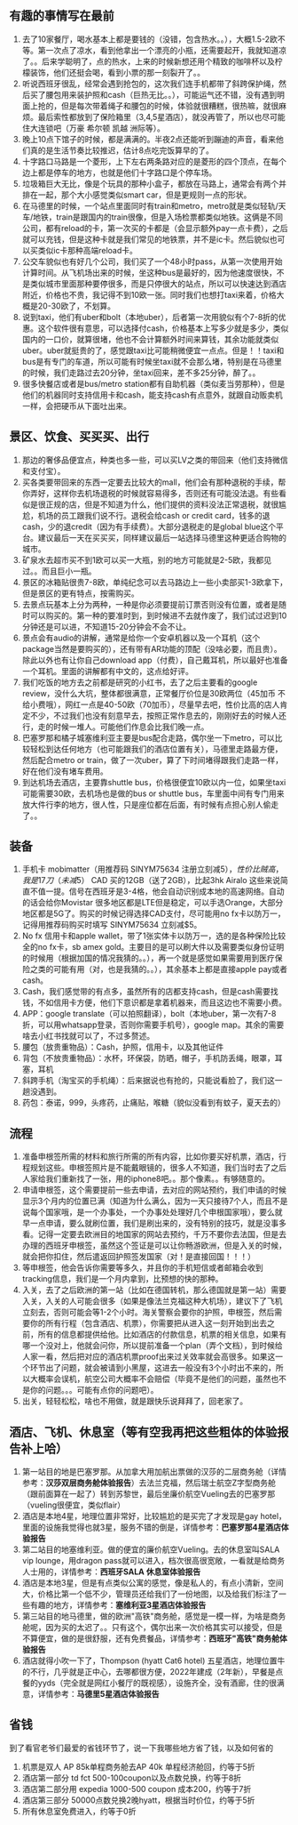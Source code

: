 ## 有趣的事情写在最前
1. 去了10家餐厅，喝水基本上都是要钱的（没错，包含热水。。），大概1.5-2欧不等。第一次点了凉水，看到他拿出一个漂亮的小瓶，还需要起开，我就知道凉了。。后来学聪明了，点的热水，上来的时候新想还用个精致的咖啡杯以及柠檬装饰，他们还挺会喝，看到小票的那一刻裂开了。。
2. 听说西班牙很乱，经常会遇到抢包的，这次我们连手机都带了斜跨保护绳，然后买了腰包用来装护照和cash（巨热无比。。），可能运气还不错，没有遇到明面上抢的，但是每次带着绳子和腰包的时候，体验就很糟糕，很热嘛，就很麻烦。最后索性都放到了保险箱里（3,4,5星酒店），就没再管了，所以也尽可能住大连锁吧（万豪 希尔顿 凯越 洲际等）。
3. 晚上10点下馆子的时候，都是满满的。半夜2点还能听到蹦迪的声音，看来他们真的是生活节奏比较推迟，估计8点吃完饭算早的了。
4. 十字路口马路是一个菱形，上下左右两条路对应的是菱形的四个顶点，在每个边上都是停车的地方，也就是他们十字路口是个停车场。
5. 垃圾箱巨大无比，像是个玩具的那种小盒子，都放在马路上，通常会有两个并排在一起，那个大小感觉类似smart car，但是更规则一点的形状。
6. 在马德里的时候，一个站点里面同时有train和metro，metro就是类似轻轨/天车/地铁，train是跟国内的train很像，但是入场检票都类似地铁。这俩是不同公司，都有reload的卡，第一次买的卡都是（会显示额外pay一点卡费），之后就可以充钱，但是这种卡就是我们常见的地铁票，并不是ic卡。然后貌似也可以买类似ic卡那种高端reload卡。
7. 公交车貌似也有好几个公司，我们买了一个48小时pass，从第一次使用开始计算时间。从飞机场出来的时候，坐这种bus是最好的，因为他速度很快，不是类似城市里面那种要停很多，而是只停很大的站点，所以可以快速达到酒店附近，价格也不贵，我记得不到10欧一张。同时我们也想打taxi来着，价格大概是20-30欧了，不划算。
8. 说到taxi，他们有uber和bolt（本地uber），后者第一次用貌似有个7-8折的优惠。这个软件很有意思，可以选择付cash，价格基本上写多少就是多少，类似国内的一口价，就算很堵，他也不会计算额外时间来算钱，其余功能就类似uber。uber就挺贵的了，感觉跟taxi比可能稍微便宜一点点。但是！！taxi和bus是有专门的车道，所以可能有时候坐taxi就不会那么堵，特别是在马德里的时候，我们走路过去20分钟，坐taxi回来，差不多25分钟，醉了。。
9. 很多快餐店或者是bus/metro station都有自助机器（类似麦当劳那种），但是他们的机器同时支持信用卡和cash，能支持cash有点意外，就跟自动贩卖机一样，会把硬币从下面吐出来。


## 景区、饮食、买买买、出行
1. 那边的奢侈品便宜点，种类也多一些，可以买LV之类的带回来（他们支持微信和支付宝）。
2. 买各类要带回来的东西一定要去比较大的mall，他们会有那种退税的手续，帮你弄好，这样你去机场退税的时候就容易得多，否则还有可能没法退。有些看似是很正规的店，但是不知道为什么，他们提供的资料没法正常退税，就很尴尬，机场的员工跟我们说不行。退税会给cash or credit card，钱多的退cash，少的退credit（因为有手续费）。大部分退税走的是global blue这个平台。建议最后一天在买买买，同样建议最后一站选择马德里这种更适合购物的城市。
3. 矿泉水去超市买不到1欧可以买一大瓶，别的地方可能就是2-5欧，我都见过。。而且巨小一瓶。
4. 景区的冰箱贴很贵7-8欧，单纯纪念可以去马路边上一些小卖部买1-3欧拿下，但是景区的更有特点，按需购买。
5. 去景点玩基本上分为两种，一种是你必须要提前订票否则没有位置，或者是随时可以购买的。第一种的要准时到，到时候进不去就作废了，我们试过迟到10分钟还是可以进，不知道15-20分钟会不会不让。
6. 景点会有audio的讲解，通常是给你一个安卓机器以及一个耳机（这个package当然是要购买的），还有带有AR功能的顶配（没啥必要，而且贵）。除此以外也有让你自己download app（付费），自己戴耳机，所以最好也准备一个耳机。里面的讲解都有中文的，这点给好评。
7. 我们吃饭的地方去之前都是研究的小红书，去了之后主要看的google review，没什么大坑，整体都很满意，正常餐厅价位是30欧两位（45加币 不给小费哦），网红一点是40-50欧（70加币），尽量早去吧，性价比高的店人肯定不少，不过我们也没有刻意早去，按照正常作息去的，刚刚好去的时候人还行，走的时候一堆人。可能他们作息会比我们晚一点。
8. 巴塞罗那和橘子城塞维利亚主要是bus配合走路，偶尔坐一下metro，可以比较轻松到达任何地方（也可能跟我们的酒店位置有关），马德里走路最方便，然后配合metro or train，做了一次uber，算了下时间堵得跟我们走路一样，好在他们没有堵车费用。
9. 到达机场去酒店，主要靠shuttle bus，价格很便宜10欧以内一位，如果坐taxi可能需要30欧，去机场也是做的bus or shuttle bus，车里面中间有专门用来放大件行李的地方，很人性，只是座位都在后面，有时候有点担心别人偷走了。。

## 装备
1. 手机卡 mobimatter（用推荐码 SINYM75634 注册立刻减$5），性价比贼高，我是17刀（未减$5） CAD 买的12GB（送了2GB），比起3hk Airalo 这些来说简直不值一提。信号在西班牙是3-4格，他会自动识别成本地的高速网络。自动的话会给你Movistar 很多地区都是LTE但是稳定，可以手选Orange，大部分地区都是5G了。购买的时候记得选择CAD支付，尽可能用no fx卡以防万一，记得用推荐码购买时填写 SINYM75634 立刻减$5。
10. No fx 信用卡和apple wallet，带了1张实体卡以防万一，选的是各种保险比较全的no fx卡，sb amex gold。主要目的是可以刷大件以及需要类似身份证明的时候用（根据加国的情况我猜的。。），再一个就是感觉如果需要用到医疗保险之类的可能有用（对，也是我猜的。。），其余基本上都是直接apple pay或者cash。
11. Cash，我们感觉带的有点多，虽然所有的店都支持cash，但是cash需要找钱，不如信用卡方便，他们下意识都是拿着机器来，而且这边也不需要小费。
12. APP：google translate（可以拍照翻译），bolt（本地uber，第一次有7-8折，可以用whatsapp登录，否则你需要手机号），google map。其余的需要啥去小红书找就可以了，不过多赘述。
13. 腰包（放贵重物品）：Cash，护照，信用卡，以及其他证件
14. 背包（不放贵重物品）：水杯，环保袋，防晒，帽子，手机防丢绳，眼罩，耳塞，耳机
15. 斜跨手机（淘宝买的手机绳）：后来据说也有抢的，只能说看脸了，我们这一趟没遇到。
16. 药包：泰诺，999，头疼药，止痛贴，喉糖（貌似没看到有蚊子，夏天去的）

## 流程
1. 准备申根签所需的材料和旅行所需的所有内容，比如你要买好机票，酒店，行程规划这些。申根签照片是不能戴眼镜的，很多人不知道，我们当时去了之后人家给我们重新找了一张，用的iphone8吧。。那个像素。。有够随意的。
2. 申请申根签，这个需要提前一些去申请，去对应的网站预约，我们申请的时候显示3个月内的位置已满（知道为什么满么，因为一天只接待7个人，而且不是说每个国家哦，是一个办事处，一个办事处处理好几个申根国家哦），要么就早一点申请，要么就刷位置，我们是刷出来的，没有特别的技巧，就是没事多看。记得一定要去欧洲目的地国家的网站去预约，千万不要你去法国，但是去办理的西班牙申根签，虽然这个签证是可以让你畅游欧洲，但是入关的时候，就会把你扣住，然后遣返回护照签发国家（对！是直接回国！！！）
3. 等申根签，他会告诉你需要等多久，并且你的手机短信或者邮箱会收到tracking信息，我们是一个月内拿到，比预想的快的那种。
4. 入关，去了之后欧洲的第一站（比如在德国转机，那么德国就是第一站）需要入关，入关的人可能会很多（如果是像法兰克福这种大机场），建议下了飞机立刻去，否则可能会等1-2个小时。海关警察会要你的护照，申根签，然后需要你的所有行程（包含酒店、机票），你需要把从进入这一刻开始到出去之前，所有的信息都提供给他。比如酒店的付款信息，机票的相关信息，如果有哪一个没对上，他就会问你，所以提前准备一个plan（弄个文档），到时候给人家一看，然后把对应的酒店机票proof出来过关效率就会高很多。如果这一个环节出了问题，就会被请到小黑屋，这进去一般没有3个小时出不来的，所以大概率会误机，航空公司大概率不会赔偿（毕竟不是他们的问题，虽然也不是你的问题。。。可能有点你的问题吧）。
5. 出关，轻轻松松，啥也不用做，就是跟快乐说拜拜了，回老家了。

## 酒店、飞机、休息室（等有空我再把这些粗体的体验报告补上哈）
1. 第一站目的地是巴塞罗那。从加拿大用加航出票做的汉莎的二层商务舱（详情参考：**汉莎双层商务舱体验报告**）去法兰克福，然后瑞士航空Z字型商务舱（跟前面算在一起了）转到苏黎世，最后坐廉价航空Vueling去的巴塞罗那（vueling很便宜，类似flair）
2. 酒店是本地4星，地理位置非常好，比较尴尬的是买完了才发现是gay hotel，里面的设施我觉得也就3星，服务不错的倒是，详情参考：**巴塞罗那4星酒店体验报告**
3. 第二站目的地塞维利亚。做的便宜的廉价航空Vueling。去的休息室叫SALA vip lounge，用dragon pass就可以进入，档次很高很宽敞，一看就是给商务人士用的，详情参考：**西班牙SALA 休息室体验报告**
4. 酒店是本地3星，但是有点类似公寓的感觉，像是私人的，有点小清新，空间大，价格比第一个低不少，管理员还给我们了一份地图，以及给我们标注了一些有趣的地方，详情参考：**塞维利亚3星酒店体验报告**
5. 第三站目的地马德里，做的欧洲"高铁"商务舱，感觉是一模一样，为啥是商务舱呢，因为买的太迟了。。只有这个，偶尔出来一次价格其实可以接受，但是不算便宜，做的是很舒服，还有免费餐品，详情参考：**西班牙"高铁"商务舱体验报告**
6. 酒店就得小吹一下了，Thompson (hyatt Cat6 hotel) 五星酒店，地理位置牛的不行，几乎就是正中心，去哪都很方便，2022年建成（2年新），早餐是点餐的yyds（完全就是网红小餐厅的既视感），设施齐全，没有酒廊，住的很满意，详情参考：**马德里5星酒店体验报告**

## 省钱
到了看官老爷们最爱的省钱环节了，说一下我哪些地方省了钱，以及如何省的
1. 机票是双人 AP 85k单程商务舱去AP 40k 单程经济舱回，约等于5折
2. 酒店第一部分 td fct 500-100coupon以及点数兑换，约等于8折
3. 酒店第二部分用 expedia 1000-500 coupon 成本200，约等于7折
4. 酒店第三部分 50000点数兑换2晚hyatt，根据当时价位，约等于5折
5. 所有休息室免费进入，约等于0折

